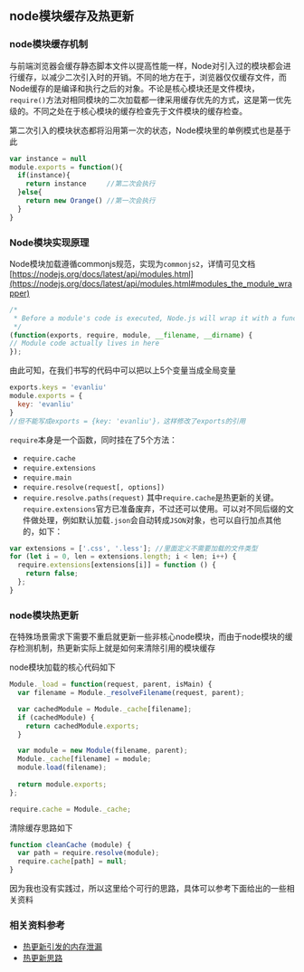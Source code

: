 ## node模块缓存及热更新

### node模块缓存机制

与前端浏览器会缓存静态脚本文件以提高性能一样，Node对引入过的模块都会进行缓存，以减少二次引入时的开销。不同的地方在于，浏览器仅仅缓存文件，而Node缓存的是编译和执行之后的对象。不论是核心模块还是文件模块，`require()`方法对相同模块的二次加载都一律采用缓存优先的方式，这是第一优先级的。不同之处在于核心模块的缓存检查先于文件模块的缓存检查。

第二次引入的模块状态都将沿用第一次的状态，Node模块里的单例模式也是基于此
```javascript
var instance = null
module.exports = function(){
  if(instance){
    return instance     //第二次会执行
  }else{
    return new Orange() //第一次会执行
  }
}
```

### Node模块实现原理
Node模块加载遵循commonjs规范，实现为`commonjs2`，详情可见文档[https://nodejs.org/docs/latest/api/modules.html](https://nodejs.org/docs/latest/api/modules.html#modules_the_module_wrapper)

```javascript
/*
 * Before a module's code is executed, Node.js will wrap it with a function wrapper that looks like the following:
 */
(function(exports, require, module, __filename, __dirname) {
// Module code actually lives in here
});
```
由此可知，在我们书写的代码中可以把以上5个变量当成全局变量
```javascript
exports.keys = 'evanliu'
module.exports = {
  key: 'evanliu'
}
//但不能写成exports = {key: 'evanliu'}，这样修改了exports的引用
```
`require`本身是一个函数，同时挂在了5个方法：
- `require.cache`
- `require.extensions`
- `require.main`
- `require.resolve(request[, options])`
- `require.resolve.paths(request)`
其中`require.cache`是热更新的关键。
`require.extensions`官方已准备废弃，不过还可以使用。可以对不同后缀的文件做处理，例如默认加载`.json`会自动转成`JSON`对象，也可以自行加点其他的，如下：
```javascript
var extensions = ['.css', '.less']; //里面定义不需要加载的文件类型
for (let i = 0, len = extensions.length; i < len; i++) {
  require.extensions[extensions[i]] = function () {
    return false;
  };
}
```
### node模块热更新

在特殊场景需求下需要不重启就更新一些非核心node模块，而由于node模块的缓存检测机制，热更新实际上就是如何来清除引用的模块缓存

node模块加载的核心代码如下
```javascript
Module._load = function(request, parent, isMain) {
  var filename = Module._resolveFilename(request, parent);

  var cachedModule = Module._cache[filename];
  if (cachedModule) {
    return cachedModule.exports;
  }

  var module = new Module(filename, parent);
  Module._cache[filename] = module;
  module.load(filename);
  
  return module.exports;
};

require.cache = Module._cache;
```

清除缓存思路如下
```javascript
function cleanCache (module) {
  var path = require.resolve(module);
  require.cache[path] = null;
}
```

因为我也没有实践过，所以这里给个可行的思路，具体可以参考下面给出的一些相关资料

### 相关资料参考

- [热更新引发的内存泄漏](https://zhuanlan.zhihu.com/p/34702356)
- [热更新思路](http://fex.baidu.com/blog/2015/05/nodejs-hot-swapping/)